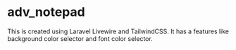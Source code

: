 # adv_notepad
This is created using Laravel Livewire and TailwindCSS. It has a features like background color selector and font color selector. 
